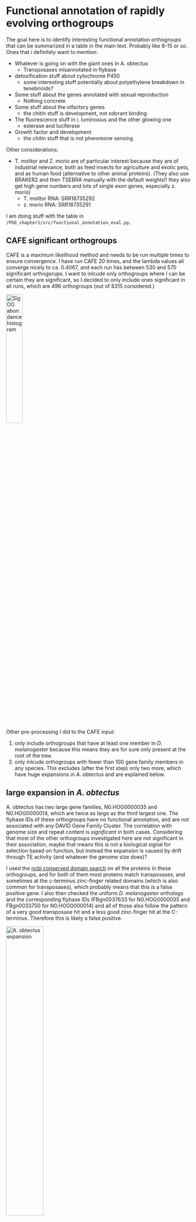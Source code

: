 # Functional annotation of rapidly evolving orthogroups


The goal here is to identify interesting functional annotation orthogroups that can be summarized in a table in the main text. Probably like 8-15 or so. Ones that i definitely want to mention:

* Whatever is going on with the giant ones in A. obtectus
    * Transposases misannotated in flybase
* detoxification stuff about cytochrome P450
    * some interesting stuff potentially about polyethylene breakdown in tenebrioids?
* Some stuff about the genes annotated with sexual reproduction
    * Nothing concrete
* Some stuff about the olfactory genes
    * the chitin stuff is development, not odorant binding
* The fluorescence stuff in i. luminosius and the other glowing one
    * esterase and luciferase
* Growth factor and development
    * the chitin stuff that is not pheromone sensing

Other considerations:
* T. molitor and Z. morio are of particular interest because they are of industrial relevance, both as feed insects for agriculture and exotic pets, and as human food (alternative to other animal proteins). (They also use BRAKER2 and then TSEBRA manually with the default weights!! they also get high gene numbers and lots of single exon genes, especially z. morio)
    * T. molitor RNA: SRR18735292
    * z. morio RNA: SRR18735291

I am doing stuff with the table in `/PhD_chapter1/src/functional_annotation_eval.py`. 

## CAFE significant orthogroups

CAFE is a maximum likelihood method and needs to be run multiple times to ensure convergence. I have run CAFE 20 times, and the lambda values all converge nicely to ca. 0.4067, and each run has between 530 and 570 significant orthogorups. I want to inlcude only orthogroups where I can be certain they are significant, so I decided to only include ones significant in all runs, which are 496 orthogroups (out of 8315 considered.)

<p><img src="../CAFE_convergence/runs_sig_OGs_hist.svg" alt="Sig OG abundance histogram" width=30%></p>

Other pre-processing I did to the CAFE input:

1. only include orthogroups that have at least one member in *D. melanogaster* because this means they are for sure only present at the root of the tree.
2. only inlcude orthogroups with fewer than 100 gene family members in any species. This excludes (after the first step) only two more, which have huge expansions in *A. obtectus* and are explained below.


## large expansion in *A. obtectus*

A. obtectus has two large gene families, N0.HOG0000035 and N0.HOG0000014, which are twice as large as the third largest one. The flybase IDs of these orthogroups have no functional annotation, and are not associated with any DAVID Gene Family Cluster. The correlation with genome size and repeat content is *significant* in both cases. Considering that most of the other orthogroups investigated here are not significant in their association, maybe that means this is not a biological signal for selection based on function, but instead the expansion is caused by drift through TE activity (and whatever the genome size does)?

I used the [ncbi conserved domain search](https://www.ncbi.nlm.nih.gov/Structure/cdd/wrpsb.cgi) on all the proteins in these orthogroups, and for both of them most proteins match transposases, and sometimes at the c-terminus zinc-finger related domains (which is also common for transposases), which probably means that this is a false positive gene. I also then checked the uniform *D. melanogaster* orthologs and the corresponding flybase IDs (FBgn0037633 for N0.HOG0000035 and FBgn0033750 for N0.HOG0000014) and all of those also follow the pattern of a very good transposase hit and a less good zinc-finger hit at the C-terminus. Therefore this is likely a false positive.


<p><img src="Aobt_expansion_GF_sizes.svg" alt="A. obtectus expansion" width=45%></p>


## Detoxification

Gene Family Cluster 1 is the main detoxification group, with all the cytochrome P450 in it, but Gene Family Cluster 17 which has aldehyde deoxide in it also has something to do with detoxification. All of these orthogroups are very quiet in *Bruchinae* and *Curculionidae* (*D. ponderosae* and *R. ferrugineus*). Notable expansions are especially *Elateriforma* (*I. luminosus*) which are fluorescent, and *Tenebrioids*. The two functional anotations in this category are:

* cytochrome P450 (CYP) is detoxification and we think it could be related to host plant adaptation?
* Aldehyde oxidase is a part of the acetaldehyde metabolic process, which breaks down acetaldehyde into less toxic substances

*Tenebrioid* insects such as *T. molitor* and *Z. morio* can break down plasctics in their gut as larvae. This is possible through specific microorganisms in their gut working together with insect-encoded proteins that are secreted (the degradation rate of isolated microorganisms is significantly lower). [Source](https://link.springer.com/article/10.1007/s10924-023-03029-z#Sec11) for all that follows. The first step is polyethylene being oxidated by Cytochrome p450 (and others), then more chemistry (involving aldehyde dehydrogenase, which is not the same as aldehyde oxidase!), until it is broken down by lipid metabolism in the cells. According to the flybase annotations, the expression profiles of the Gene Family Cluster 1 orthogroups have their peak mostly during larval, and pupae stages, but not exclusively (some are adult sex specific). The differential expression analysis does not provide super strong evidence for CYP though.


### Gene Family Cluster 1: Cytochrome P450

All Orthogroups in this Gene Family Cluster are very insignificant for the correlation with both repeat content and genome size. I am wondering if this is a good thing, since the other functional stuff below is not significantly correlated, and e.g. the false-positive annotations for the large orthogroups in *A. obtectus* are.

This proliferation is unsurprising (expected even?), especially in insects ([source](https://link.springer.com/article/10.1186/1471-2164-14-174), *T. castaneum* already has more duplications in the CYP superfamily than *B. mori* or *D. melanogaster*). Also detoxification, yes, but they also talk about it in relation to larval development and egg maturation. Some subfamilies (existing but not found as significant here) have also been linked to insecticide resistance in *T. castaneum*. Cytochrome P450 according to [this paper](https://link.springer.com/article/10.1186/1471-2164-14-174#Sec2) is also important in mitochondria, but Gene Family Cluster 33, which is mitochondrial translation shows no interesting dynamics.


### Gene Family Cluster 3: lipid metabolic process

Since the lipid metabolism in the cells is the end of the polyethylene breakdown, this Gene Family Cluster is also relevant, because it's the last step in the digestion process in the cells. N0.HOG0000085 shows an expansion in *Z. morio*, which also relates to the polyethylene synthesis described above. The other two are pretty boring


### Gene Family Cluster 18: aldehyde oxidase

This Gene Family Cluster contains only aldehyde oxidase. The only rapidly evolving orthogroup is N0.HOG0000669, which is insignificant for the correlation with repeat content and also with genome size. It is expressed during all developmental stages and adults of both sexes. There is what seems like a significant expansion in *I. luminosus*, but *I. luminosus* has a shit assembly so take that with a grain of salt.

### Plot

<p>
<img src="detoxificatoin_clusters.svg" alt="Gene Family Cluster 17" width=45%>
</p>


Aldehyde is a byproduct of alcohol metabolism (in humans?) and is broken down into less toxic molecules by aldehyde oxidase. In insects, aldehyde can come from other sources, such as pheromones, and "*Long-chain, unsaturated alcohol and aldehyde compounds are common  female-produced  sex  pheromones (REF)*" ([source](https://journals.plos.org/plosone/article?id=10.1371/journal.pone.0067794)). They conclude that "*\[The\] results suggest that an antennae-specific aldehyde oxidasefrom  the  navel  orangeworm,  AtraAOX2,  might  be  involved  indegradation  of  host  plant  volatile  compounds  and  pheromone*", which helps both with distinguishing plant compounds from the pheromones they are actually interested in, and also protects them from volatile plant compounts and potentially even pesticides.

Quote from the abstract: "*Our data suggest AtraAOX2 might be involved in degradation of a diversity of aldehydes including sex pheromones, plant-derived semiochemicals, and chemical cues for oviposition sites. Additionally, AtraAOX2 could protect the insect's olfactory system from xenobiotics, including pesticides that might reach the sensillar lymph surrounding the olfactory receptor neurons.*" (I don't understand the methods or biochemistry in general enough to judge how accurate this is). 


## Sexual reproduction 

Here, the relevant Gene Family Clusters are these, and all orthogroups are insiginificant for correlations with GS or repeat content. It seems like immunity and sexual reproduction are tightly linked.

* Gene Family Cluster 5, Function: protease inhibitor (immunity, reproduction)
* Gene Family Cluster 8, Function: immunity and sexual reproduction
* Gene Family Cluster 9, Function: sexual reproduction
  
Similar to the detoxification, which means not a lot going on in Bruchinae and Curculionidae, but there's one massively expanding in *Z. morio* (N0.HOG0000401), whose expression peak is in adult males, and is predicted to be in the ER according to flybase, the molecular function is just protein homodimerization. Otherwise there is not a lot of info, even in *D. melanogaster*. I have a hard time finding good papers for this based on this extremely vague information.  The other orthogroups are also not super helpful, none show very interesting dynamics that I could read into.

<p>
<img src="sexual_reproduction.svg" alt="Gene Family Cluster 5,8,9" width=45%>
</p>


## Pheromone sensing

This also involves cuticular proteins due to how insects actually do the sensing, so here I think these are the relevant Gene Family Clusters:

* Gene Family Cluster 7, Function: odorant binding
* Gene Family Cluster 20, Function: transmembrane transport (olfactory) 
* Gene Family Cluster 30, Function: pheromone sensing

Chitin can also be related to pheromone sensing due to cuticular hydrocarbons. No orthogroup that is significant in any CAFE run is annotated with cuticular hydrocarbons, and the others with chitin/cuticular functions are expresssed only in early development and regulate chitin formation.

### Gene Family Cluster 7, 20 and 30 

None of them have a significant correlation with GS or TE content except N0.HOG0001445 in cluster 30.
Cluster 20, ATPase-coupled transmembrane transporter mostly is not annotated on flybase (N0.HOG0000761 is annotated with "response to toxic substance"). According to [this paper](https://www.mdpi.com/2075-4450/15/12/1016), it's expressed in antennae in drosophila and might be related to odorant processing.

<p>
<img src="pheromone_sensing_clusters.svg" alt="Pheromone sensing" width=45%>
</p>

The highlight is N0.HOG0000037 for Gene Family Cluster 30 and N0.HOG0000056 for Gene Family Cluster 7, which make the "M" shape with the peaks at *A. verrucosus* and *Z. morio* or *T. molitor* respectively. Both of them have their expression peak in adult males.

N0.HOG0000038 (GG30) and N0.HOG0000436 (GG7) have the high peak in *I. luminosus*.

## Development

### Gene Family Cluster 15, 24, 

Chitin related and cuticular protein. No significant correlation with repeats or GS not even in the large cluster 26, except N0.HOG0000108 in Cluster 24

There is again expansions in *Z. morio*, for both categories. for GC16, it's N0.HOG0001194 and N0.HOG0003035, the former (higher peak) is only expressed in early embryonic development, but the latter is an intercellular matrix component also expressed in adults, so it might have something to do with odorants. All of Gene Family Cluster 23 is stuff only expressed during larval development and is responsible for cuticle development, nothing to do with odorant receptors. For this reason I decided to investigate other Gene Family Clusters that also have function in early development, such as Gene Family cluster 26 and 13. TODO

Also this time there's stuff going on in bruchids! GG23:N0.HOG0000108 (cluster 24) and N0.HOG0000307 (cluster 15) have expansions in bruchids. However, both of these are involved in cuticular development during larval and pupae stages, where their expression peak also happens, so this is not related to adult pheromone sensing.


### Gene Family Cluster 11 and 26

Gene Family cluster 26 is annnotated as the recently identified Adenosine deaminase-related growth factor in drosophila ([paper](https://www.sciencedirect.com/science/article/abs/pii/S0378111901007624)). Maybe they also have something to do with the early development? It is always expressed at low levels, but peak expression is in adult males. Gene Cluster 26 is early development in general. All are insignificant for the correlation with GS or repeat content.

### Plots

<p>
<img src="early_development.svg" alt="early development" width=45%>
<img src="early_development_GF_cluster_26.svg" alt="cluster 26" width=45%>
</p>

## Fluorescence in *Elateriformia*

### Gene Family Cluster 4

Gene Family Cluster 4 (Esterase and mating behavior) expanded in *Elateriforma*, and is also common in the significantly rapidly expanding gene families, which is not the case in other species. It also expands in *Z. morio*, but there only 3 of the expanding gene families overall are in this group, and this species has a lot of expansions in general


### Acyl-CoA synthetase

According to [this paper](https://web.archive.org/web/20180722105054id_/https://www.biorxiv.org/content/biorxiv/early/2017/12/21/237586.full.pdf) (especially figure 3), the *Elateriforma* share a common genomic mechanism for their fluorescence made up of luciferases and their paralogs, which form a cluster of genes (that's what they call it, no clue what that means exactly. I assume a gene family since they talk about how it came to be through tandem duplication later) containing the luciferase and close relatives such as peroxisomal fatty acyl-CoA synthetase (PACS) and non-peroxisomal acyl-CoA synthetase (ACS). This is not represented in any Gene Family Cluster, but the gene family N0.HOG0000613 is annotated as *Acyl-CoA synthetase family member 2* (but there's no other family members annotated). Some other orthogroups have Acyl-CoA synthesis-related annotations (not oxidase/reductase/hydrolase!) in their API summaries:

* N0.HOG0000284 (maybe a good candidate for the table?)
* N0.HOG0000397 (pudgy in Dmel)

### Plots

Seems like these all show expansions in *Elateriforma*, cool!

<p>
<img src="fluorescence_elateriformia.svg" alt="elateriformia" width=45%>
</p>

# General "enrichment" of Gene Family Clusters in rapidly expanding gene families

I looked at all the gene families in a species, and selected the ones that are in the upper 5th size percentile of all gene families (in species with few genes, this is sometimes just with one or more members, so I also set a min. size limit of 2 members here). Then I checked which ones are significantly rapidly evolving according to CAFE, and of these which ones have been assigned to functional Gene Family Clusters by their *D. melanogaster* member.  This is only a very small subset of all gene families in the upper 5th size percentile. I have then compiled a file that shows how many of the above selected gene families fall under each functional Gene Family Cluster. I think this can get a more general idea of the kind of things that might be evolving in some of the species. The full file is here: `PhD_chapter1/data/functional_annot_eval/frequent_Gene_Groups_in_expanding_GFs.txt` and I am going to show the output for all species below, only including Gene Family Clusters that appear at least four times and are not uncharacterized or unannotated.

These are my conclusions: 

* Gene Family Cluster 25 (glycolysis and early development), and Gene Family Cluster 1 (detoxification, cytochrome P450) are basically in all of them.
* Gene Family Cluster 2 (proteolysis) is in all families except bruchids (where it only occurs in B. siliquastri)
* Tenebrioids all have Gene Family Cluster 30 (pheromone sensing)
* Elateriformia all have Gene Family Cluster 4: Esterase and mating behavior.

# Orthogroups where gene family size is significantly correlated with GS after multiple testing correction

We test the correlation of the gene family sizes of individual (CAFE5-significant) orthogorups with genome size or repeat content. After Benjamini Hochberg multiple testing correction, there are no significant correlations with repeat content, and these are significantly correlated with genome size:

* `N0.HOG0001353`: Dmel ortholog has no flybase match
* `N0.HOG0000469`: Dmel ortholog has no flybase match
* `N0.HOG0001504`: No Gene family cluster, FBgn0034460, uncharacterized
* `N0.HOG0003221`: No Gene family cluster, FBgn0061361 (Threonyl-carbamoyl synthesis 1), tRNA threonylcarbamoyladenosine modification
* `N0.HOG0002042`: No Gene family cluster, FBgn0029843 (Neprilysin 1), proteolysis
* `N0.HOG0006000`: No Gene family cluster, FBgn0260759, cilium organization
* `N0.HOG0001328`: No Gene family cluster, FBgn0261802, cell-cell junction organization
* `N0.HOG0000827`: No Gene family cluster, FBgn0261555, postsynaptic actin cytoskeleton organization
* `N0.HOG0001579`: No Gene family cluster, FBgn0032136 (Apolipoprotein lipid transfer particle), lipid transport and transport across blood-brain barrier.
* `N0.HOG0000761`: Gene family cluster 20 (transmembrane transport (olfactory)), FBgn0032456 (Multidrug-Resistance like Protein 1), transmembrane transporter activity
  * slope: 0.0021171481781916733
* `N0.HOG0002614`: Gene Family cluster 30 (pheromone sensing)
  * slope: 0.0019572398268025573
* `N0.HOG0001786`: Gene family cluster 31 (chromatin organization and transcription regulation)
* `N0.HOG0001396`: Gene family cluster 36 (uncharacterized), FBgn0267689


## Shortened output of functional summary

#### D_melanogaster

number of gene families with more than 2 members (upper 5th percentile) = 506 (of 8760 orthogroups). 25 unique Gene Family Clusters with functional annotations, these ones appear at least four times:
- 11 GFs annotated as : glycolysis and early development (and other)
- 10 GFs annotated as : protein breakdown (proteolysis)
- 6 GFs annotated as : detoxification

### Elateriformia

#### I_luminosus

number of gene families with more than 3 members (upper 5th percentile) = 1276 (of 13090 orthogroups). 27 unique Gene Family Clusters with functional annotations, these ones appear at least four times:
- 15 GFs annotated as : protein breakdown (proteolysis)
- 11 GFs annotated as : glycolysis and early development (and other)
- 6 GFs annotated as : detoxification
- 4 GFs annotated as : Esterase and mating behavior

#### P_pyralis

number of gene families with more than 3 members (upper 5th percentile) = 1213 (of 12644 orthogroups). 27 unique Gene Family Clusters with functional annotations, these ones appear at least four times:
- 20 GFs annotated as : glycolysis and early development (and other)
- 11 GFs annotated as : protein breakdown (proteolysis)
- 6 GFs annotated as : detoxification
- 5 GFs annotated as : transcription regulation
- 4 GFs annotated as : odorant binding
- 4 GFs annotated as : Esterase and mating behavior

### Coccinellidae

#### C_septempunctata

number of gene families with more than 2 members (upper 5th percentile) = 968 (of 10892 orthogroups). 27 unique Gene Family Clusters with functional annotations, these ones appear at least four times:
- 16 GFs annotated as : glycolysis and early development (and other)
- 5 GFs annotated as : protein breakdown (proteolysis)
- 4 GFs annotated as : detoxification


### Tenebrionidae

#### A_verrucosus

number of gene families with more than 2 members (upper 5th percentile) = 914 (of 12405 orthogroups). 27 unique Gene Family Clusters with functional annotations, these ones appear at least four times:
- 28 GFs annotated as : glycolysis and early development (and other)
- 10 GFs annotated as : protein breakdown (proteolysis)
- 6 GFs annotated as : detoxification
- 6 GFs annotated as : pheromone sensing

#### T_castaneum

number of gene families with more than 2 members (upper 5th percentile) = 548 (of 11778 orthogroups). 31 unique Gene Family Clusters with functional annotations, these ones appear at least four times:
- 27 GFs annotated as : glycolysis and early development (and other)
- 8 GFs annotated as : protein breakdown (proteolysis)
- 7 GFs annotated as : detoxification
- 6 GFs annotated as : pheromone sensing

#### Z_morio
number of gene families with more than 2 members (upper 5th percentile) = 1373 (of 13008 orthogroups). 34 unique Gene Family Clusters with functional annotations, these ones appear at least four times:
- 28 GFs annotated as : glycolysis and early development (and other)
- 12 GFs annotated as : protein breakdown (proteolysis)
- 6 GFs annotated as : pheromone sensing
- 5 GFs annotated as : detoxification
- 4 GFs annotated as : chromatin organization and transcription regulation
- 4 GFs annotated as : neurological (mostly uncharacterized)

#### T_molitor
number of gene families with more than 2 members (upper 5th percentile) = 732 (of 11174 orthogroups). 34 unique Gene Family Clusters with functional annotations, these ones appear at least four times:
- 19 GFs annotated as : glycolysis and early development (and other)
- 8 GFs annotated as : protein breakdown (proteolysis)
- 7 GFs annotated as : detoxification
- 6 GFs annotated as : pheromone sensing


### Curculionidae

#### D_ponderosae

number of gene families with more than 2 members (upper 5th percentile) = 839 (of 10658 orthogroups): 23 unique Gene Family Clusters with functional annotations, these ones appear at least four times:
- 24 GFs annotated as : glycolysis and early development (and other)
- 10 GFs annotated as : protein breakdown (proteolysis)
- 5 GFs annotated as : detoxification

#### R_ferrugineus

number of gene families with more than 2 members (upper 5th percentile) = 600 (of 11320 orthogroups). 23 unique Gene Family Clusters with functional annotations, these ones appear at least four times:
- 19 GFs annotated as : glycolysis and early development (and other)
- 7 GFs annotated as : protein breakdown (proteolysis)
- 6 GFs annotated as : detoxification


### Bruchinae

#### A_obtectus

number of gene families with more than 3 members (upper 5th percentile) = 1211 (of 12608 orthogroups). 20 unique Gene Family Clusters with functional annotations, these ones appear at least four times:
- 16 GFs annotated as : glycolysis and early development (and other)
- 12 GFs annotated as : transcription regulation
- 7 GFs annotated as : detoxification
- 5 GFs annotated as : chromatin organization and transcription regulation

#### B_siliquastri

number of gene families with more than 2 members (upper 5th percentile) = 433 (of 11255 orthogroups). 18 unique Gene Family Clusters with functional annotations, these ones appear at least four times:
- 13 GFs annotated as : glycolysis and early development (and other)
- 5 GFs annotated as : detoxification
- 4 GFs annotated as : protein breakdown (proteolysis)

#### C_chinensis

number of gene families with more than 3 members (upper 5th percentile) = 877 (of 12655 orthogroups). 25 unique Gene Family Clusters with functional annotations, these ones appear at least four times:
- 18 GFs annotated as : glycolysis and early development (and other)
- 6 GFs annotated as : chromatin organization and transcription regulation
- 5 GFs annotated as : transcription regulation
- 4 GFs annotated as : detoxification

#### C_maculatus

number of gene families with more than 4 members (upper 5th percentile) = 1106 (of 14402 orthogroups). 22 unique Gene Family Clusters with functional annotations, these ones appear at least four times:
- 9 GFs annotated as : glycolysis and early development (and other)
- 5 GFs annotated as : detoxification




# Papers 

These are papers I didn't cite anywhere above but might still want to reference in my manuscript.
* tenebrioid assembly and gene family evolution: https://academic.oup.com/g3journal/article/13/6/jkad079/7099445
* beetles are super underrepresented in sequencing projects: https://doi.org/10.1073/pnas.2109019118


# TABLE

These are the orthogroups that should be included in a table in the paper

* N0.HOG0000035 
* N0.HOG0000014 
* N0.HOG0000140 
* N0.HOG0000085
* N0.HOG0000401 
* N0.HOG0000037
* N0.HOG0000056
* N0.HOG0000284
